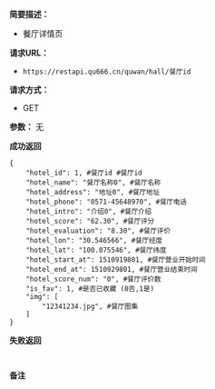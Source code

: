  
**简要描述：** 

- 餐厅详情页

**请求URL：** 
- ` https://restapi.qu666.cn/quwan/hall/餐厅id `
  
**请求方式：**
- GET 

**参数：** 
 无




 **成功返回**
```
{
    "hotel_id": 1, #餐厅id #餐厅id
    "hotel_name": "餐厅名称0", #餐厅名称
    "hotel_address": "地址0", #餐厅地址
    "hotel_phone": "0571-45648970", #餐厅电话
    "hotel_intro": "介绍0", #餐厅介绍
    "hotel_score": "62.30", #餐厅评分
    "hotel_evaluation": "8.30", #餐厅评价
    "hotel_lon": "30.546566", #餐厅经度
    "hotel_lat": "100.075546", #餐厅纬度
    "hotel_start_at": 1510919801, #餐厅营业开始时间
    "hotel_end_at": 1510929801, #餐厅营业结束时间
    "hotel_score_num": "0", #餐厅评价数
    "is_fav": 1, #是否已收藏 (0否,1是)
    "img": [
        "12341234.jpg", #餐厅图集
    ]
}
```

 **失败返回** 

```


```

 **备注** 

